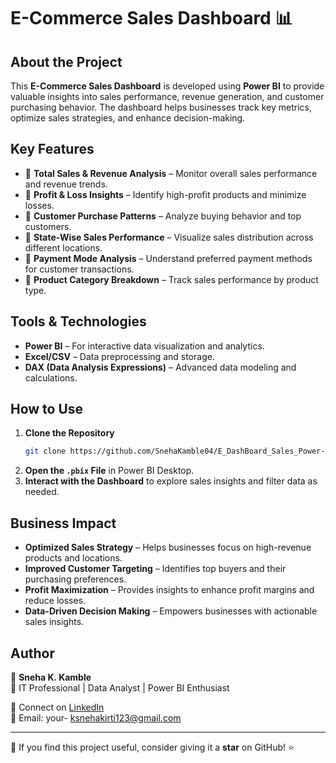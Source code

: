 # E-Commerce Sales Dashboard 📊

## About the Project
This **E-Commerce Sales Dashboard** is developed using **Power BI** to provide valuable insights into sales performance, revenue generation, and customer purchasing behavior. The dashboard helps businesses track key metrics, optimize sales strategies, and enhance decision-making.

## Key Features
- 📌 **Total Sales & Revenue Analysis** – Monitor overall sales performance and revenue trends.
- 📌 **Profit & Loss Insights** – Identify high-profit products and minimize losses.
- 📌 **Customer Purchase Patterns** – Analyze buying behavior and top customers.
- 📌 **State-Wise Sales Performance** – Visualize sales distribution across different locations.
- 📌 **Payment Mode Analysis** – Understand preferred payment methods for customer transactions.
- 📌 **Product Category Breakdown** – Track sales performance by product type.

## Tools & Technologies
- **Power BI** – For interactive data visualization and analytics.
- **Excel/CSV** – Data preprocessing and storage.
- **DAX (Data Analysis Expressions)** – Advanced data modeling and calculations.

## How to Use
1. **Clone the Repository**
   ```sh
   git clone https://github.com/SnehaKamble04/E_DashBoard_Sales_Power-BI.git
   ```
2. **Open the `.pbix` File** in Power BI Desktop.
3. **Interact with the Dashboard** to explore sales insights and filter data as needed.

## Business Impact
- **Optimized Sales Strategy** – Helps businesses focus on high-revenue products and locations.
- **Improved Customer Targeting** – Identifies top buyers and their purchasing preferences.
- **Profit Maximization** – Provides insights to enhance profit margins and reduce losses.
- **Data-Driven Decision Making** – Empowers businesses with actionable sales insights.

## Author
👤 **Sneha K. Kamble**  
💼 IT Professional | Data Analyst | Power BI Enthusiast

📩 Connect on [LinkedIn](https://www.linkedin.com/in/sneha-k-kamble-48b733267/)  
📧 Email: your- ksnehakirti123@gmail.com

---
🌟 If you find this project useful, consider giving it a **star** on GitHub! ⭐
